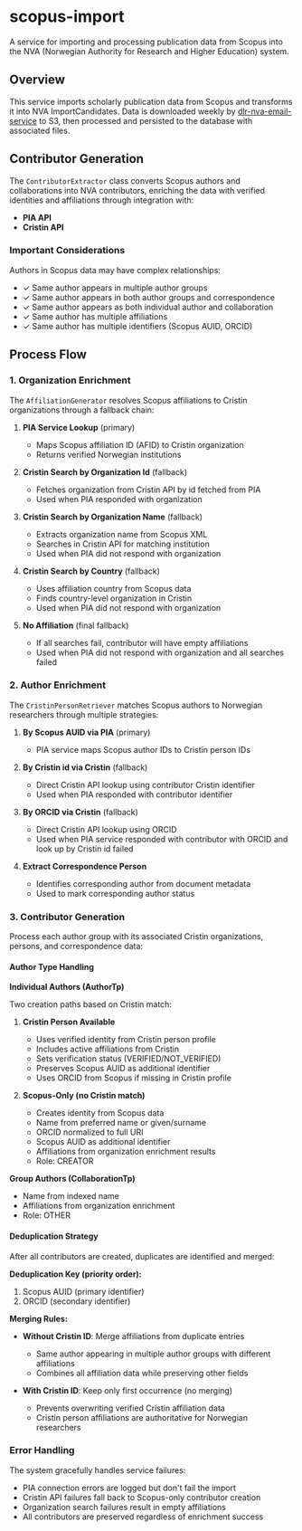 # scopus-import

A service for importing and processing publication data from Scopus into the NVA (Norwegian Authority for Research and Higher Education) system.

## Overview

This service imports scholarly publication data from Scopus and transforms it into NVA ImportCandidates. Data is downloaded weekly by [dlr-nva-email-service](https://github.com/BIBSYSDEV/dlr-nva-email-service) to S3, then processed and persisted to the database with associated files.

## Contributor Generation

The `ContributorExtractor` class converts Scopus authors and collaborations into NVA contributors, enriching the data with verified identities and affiliations through integration with:

- **PIA API**
- **Cristin API**

### Important Considerations

Authors in Scopus data may have complex relationships:

- ✓ Same author appears in multiple author groups
- ✓ Same author appears in both author groups and correspondence
- ✓ Same author appears as both individual author and collaboration
- ✓ Same author has multiple affiliations
- ✓ Same author has multiple identifiers (Scopus AUID, ORCID)

## Process Flow

### 1. Organization Enrichment

The `AffiliationGenerator` resolves Scopus affiliations to Cristin organizations through a fallback chain:

1. **PIA Service Lookup** (primary)
   - Maps Scopus affiliation ID (AFID) to Cristin organization
   - Returns verified Norwegian institutions

2. **Cristin Search by Organization Id** (fallback)
    - Fetches organization from Cristin API by id fetched from PIA
    - Used when PIA responded with organization
   
3. **Cristin Search by Organization Name** (fallback)
   - Extracts organization name from Scopus XML
   - Searches in Cristin API for matching institution
   - Used when PIA did not respond with organization

4. **Cristin Search by Country** (fallback)
   - Uses affiliation country from Scopus data
   - Finds country-level organization in Cristin
   - Used when PIA did not respond with organization

5. **No Affiliation** (final fallback)
   - If all searches fail, contributor will have empty affiliations
   - Used when PIA did not respond with organization and all searches failed

### 2. Author Enrichment

The `CristinPersonRetriever` matches Scopus authors to Norwegian researchers through multiple strategies:

1. **By Scopus AUID via PIA** (primary)
   - PIA service maps Scopus author IDs to Cristin person IDs

2. **By Cristin id via Cristin** (fallback)
    - Direct Cristin API lookup using contributor Cristin identifier
    - Used when PIA responded with contributor identifier
   
3. **By ORCID via Cristin** (fallback)
   - Direct Cristin API lookup using ORCID
   - Used when PIA service responded with contributor with ORCID and look up by Cristin id failed

4. **Extract Correspondence Person**
   - Identifies corresponding author from document metadata
   - Used to mark corresponding author status

### 3. Contributor Generation

Process each author group with its associated Cristin organizations, persons, and correspondence data:

#### Author Type Handling

**Individual Authors (AuthorTp)**

Two creation paths based on Cristin match:

1. **Cristin Person Available**
   - Uses verified identity from Cristin person profile
   - Includes active affiliations from Cristin
   - Sets verification status (VERIFIED/NOT_VERIFIED)
   - Preserves Scopus AUID as additional identifier
   - Uses ORCID from Scopus if missing in Cristin profile

2. **Scopus-Only (no Cristin match)**
   - Creates identity from Scopus data
   - Name from preferred name or given/surname
   - ORCID normalized to full URI
   - Scopus AUID as additional identifier
   - Affiliations from organization enrichment results
   - Role: CREATOR

**Group Authors (CollaborationTp)**
- Name from indexed name
- Affiliations from organization enrichment
- Role: OTHER

#### Deduplication Strategy

After all contributors are created, duplicates are identified and merged:

**Deduplication Key (priority order):**
1. Scopus AUID (primary identifier)
2. ORCID (secondary identifier)

**Merging Rules:**
- **Without Cristin ID**: Merge affiliations from duplicate entries
  - Same author appearing in multiple author groups with different affiliations
  - Combines all affiliation data while preserving other fields

- **With Cristin ID**: Keep only first occurrence (no merging)
  - Prevents overwriting verified Cristin affiliation data
  - Cristin person affiliations are authoritative for Norwegian researchers


### Error Handling

The system gracefully handles service failures:
- PIA connection errors are logged but don't fail the import
- Cristin API failures fall back to Scopus-only contributor creation
- Organization search failures result in empty affiliations
- All contributors are preserved regardless of enrichment success

